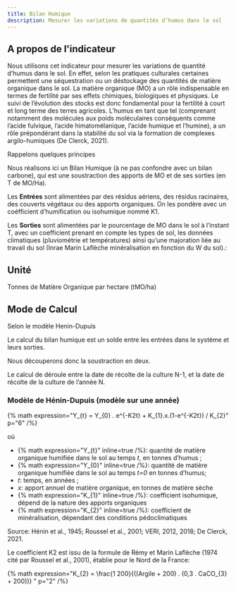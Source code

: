 ```yaml
---
title: Bilan Humique
description: Mesurer les variations de quantités d’humus dans le sol
---
```

## A propos de l'indicateur

Nous utilisons cet indicateur pour mesurer les variations de quantité d’humus dans le sol. En effet, selon les pratiques culturales certaines permettent une séquestration ou un déstockage des quantités de matière organique dans le sol. La matière organique (MO) a un rôle indispensable en termes de fertilité par ses effets chimiques, biologiques et physiques. Le suivi de l’évolution des stocks est donc fondamental pour la fertilité à court et long terme des terres agricoles. L’humus en tant que tel (comprenant notamment des molécules aux poids moléculaires conséquents comme l’acide fulvique, l’acide himatomélanique, l’acide humique et l’humine), a un rôle prépondérant dans la stabilité du sol via la formation de complexes argilo-humiques (De Clerck, 2021).

Rappelons quelques principes

Nous réalisons ici un Bilan Humique (à ne pas confondre avec un bilan carbone), qui est une soustraction des apports de MO et de ses sorties (en T de MO/Ha).

Les **Entrées** sont alimentées par des résidus aériens, des résidus racinaires, des couverts végétaux ou des apports organiques. On les pondère avec un coéfficient d’humification ou isohumique nommé K1. 

Les **Sorties** sont alimentées par le pourcentage de MO dans le sol à l’instant T, avec un coefficient prenant en compte les types de sol, les données climatiques (pluviométrie et températures) ainsi qu’une majoration liée au travail du sol (Inrae Marin Laflèche minéralisation en fonction du W du sol).: 

## Unité

Tonnes de Matière Organique par hectare (tMO/ha)

## Mode de Calcul

Selon le modèle Henin-Dupuis

Le calcul du bilan humique est un solde entre les entrées dans le système et leurs sorties.

Nous découperons donc la soustraction en deux.

Le calcul de déroule entre la date de récolte de la culture N-1, et la date de récolte de la culture de l’année N.

### Modèle de Hénin-Dupuis (modèle sur une année)

{% math expression="Y_{t} = Y_{0} . e^{-K2t} + K_{1}.x.(1-e^{-K2t}) / K_{2}" p="6" /%}



où

- {% math expression="Y_{t}" inline=true /%}: quantité de matière organique humifiée dans le sol au temps _t_, en tonnes
d’humus ;
- {% math expression="Y_{0}" inline=true /%}: quantité de matière organique humifiée dans le sol au temps _t=0_ en tonnes
d’humus;
- _t_: temps, en années ;
- _x_: apport annuel de matière organique, en tonnes de matière sèche
- {% math expression="K_{1}" inline=true /%}: coefficient isohumique, dépend de la nature des apports organiques
- {% math expression="K_{2}" inline=true /%}: coefficient de minéralisation, dépendant des conditions pédoclimatiques

Source: Hénin et al., 1945; Roussel et al., 2001; VERI, 2012, 2018; De Clerck, 2021.

Le coefficient K2 est issu de la formule de Rémy et Marin Laflèche (1974 cité par Roussel et al., 2001), établie pour le Nord de la France: 

{% math expression="K_{2} = \\frac{1 200}{((Argile + 200) . (0,3 . CaCO_{3} + 200))} " p="2" /%}
